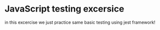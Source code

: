 # JavaScript testing excersice
in this excercise we just practice same basic testing using jest framework!
